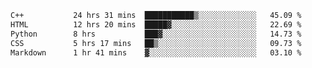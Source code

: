 <!--START_SECTION:waka-->

```txt
C++           24 hrs 31 mins  ███████████▒░░░░░░░░░░░░░   45.09 %
HTML          12 hrs 20 mins  █████▓░░░░░░░░░░░░░░░░░░░   22.69 %
Python        8 hrs           ███▓░░░░░░░░░░░░░░░░░░░░░   14.73 %
CSS           5 hrs 17 mins   ██▒░░░░░░░░░░░░░░░░░░░░░░   09.73 %
Markdown      1 hr 41 mins    ▓░░░░░░░░░░░░░░░░░░░░░░░░   03.10 %
```

<!--END_SECTION:waka-->
